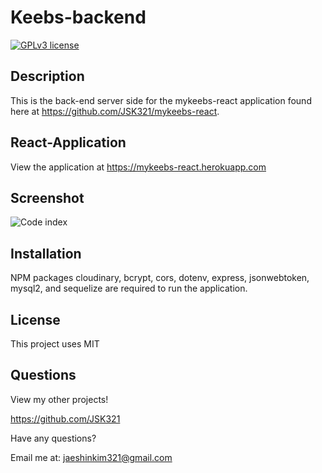 # Keebs-backend

[![GPLv3 license](https://img.shields.io/badge/License-MIT-blue.svg)](http://perso.crans.org/besson/LICENSE.html)

## Description
This is the back-end server side for the mykeebs-react application found here at https://github.com/JSK321/mykeebs-react.

## React-Application
View the application at https://mykeebs-react.herokuapp.com

## Screenshot
![Code index](https://i.imgur.com/EeuCW82.png)

## Installation
NPM packages cloudinary, bcrypt, cors, dotenv, express, jsonwebtoken, mysql2, and sequelize are required to run the application.

## License
This project uses MIT

## Questions
View my other projects!

https://github.com/JSK321

Have any questions?

Email me at: jaeshinkim321@gmail.com
